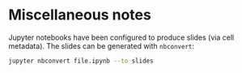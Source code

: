 # Miscellaneous notes

Jupyter notebooks have been configured to produce slides (via cell metadata).
The slides can be generated with `nbconvert`:

```bash
jupyter nbconvert file.ipynb --to slides
```
